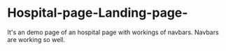 # Hospital-page-Landing-page-
It's an demo page of an hospital page with workings of navbars. Navbars are working so well.
